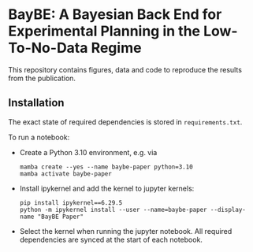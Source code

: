 # BayBE: A Bayesian Back End for Experimental Planning in the Low-To-No-Data Regime

This repository contains figures, data and code to reproduce the results from the publication.

## Installation
The exact state of required dependencies is stored in `requirements.txt`.

To run a notebook:
- Create a Python 3.10 environment, e.g. via
  ```terminal
  mamba create --yes --name baybe-paper python=3.10
  mamba activate baybe-paper
  ```
- Install ipykernel and add the kernel to jupyter kernels:
  ```terminal
  pip install ipykernel==6.29.5
  python -m ipykernel install --user --name=baybe-paper --display-name "BayBE Paper"
  ```
- Select the kernel when running the jupyter notebook. All required dependencies are 
  synced at the start of each notebook.